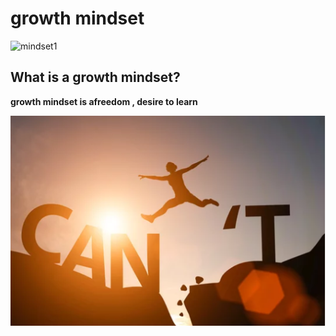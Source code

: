 # growth mindset
![mindset1](https://th.bing.com/th/id/R814e4736bf35067ae6314c58c2fac38a?rik=dUPsmDWuEQsqVA&riu=http%3a%2f%2fpositvemindset.weebly.com%2fuploads%2f5%2f0%2f6%2f6%2f50663745%2fscreen-shot-2017-09-10-at-6-09-23-pm_orig.png&ehk=%2bKdpMm9Jr4Eq29By6P0rY0mMy6KMfN4HJXPo%2fO%2fedw8%3d&risl=&pid=ImgRaw)
## What is a growth mindset?

**growth mindset is afreedom , desire to learn**

 ![ma](gfdfgfdsf.PNG)

 
